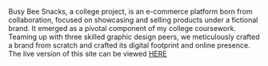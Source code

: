 Busy Bee Snacks, a college project, is an e-commerce platform born from collaboration, focused on showcasing and selling products under a fictional brand. It emerged as a pivotal component of my college coursework. Teaming up with three skilled graphic design peers, we meticulously crafted a brand from scratch and crafted its digital footprint and online presence.
<br>
The live version of this site can be viewed <a href="https://www.blakewarnock.com/busybee-main/index.php">HERE</a>
